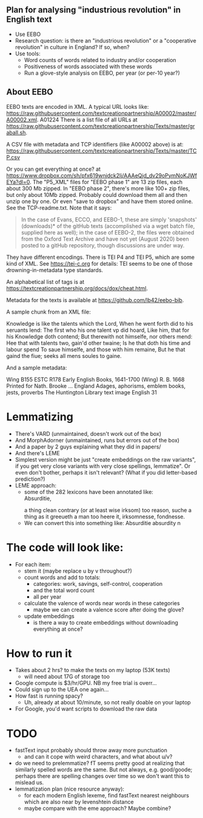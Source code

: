 
## Plan for analysing "industrious revolution" in English text

* Use EEBO
* Research question: is there an "industrious revolution" or a "cooperative revolution"
  in culture in England? If so, when?
* Use tools:
  - Word counts of words related to industry and/or cooperation
  - Positiveness of words associated with these words
  - Run a glove-style analysis on EEBO, per year (or per-10 year?)


## About EEBO

EEBO texts are encoded in XML. A typical URL looks like:
https://raw.githubusercontent.com/textcreationpartnership/A00002/master/A00002.xml.
A01224
There is a list file of all URLs at
https://raw.githubusercontent.com/textcreationpartnership/Texts/master/graball.sh.

A CSV file with metadata and TCP identifiers (like A00002 above) is at:
https://raw.githubusercontent.com/textcreationpartnership/Texts/master/TCP.csv

Or you can get everything at once? at
https://www.dropbox.com/sh/pfx619wnjdck2lj/AAAeQjd_dv29oPymNoKJWfEYa?dl=0.
The "P5_XML" files for "EEBO phase 1" are 13 zip files, each about 300 Mb zipped.
In "EEBO phase 2", there's more like 100+ zip files, but only about 10Mb zipped.
Probably could download them all and then unzip one by one. Or even
"save to dropbox" and have them stored online. See the TCP-readme.txt. Note that
it says:

> In the case of Evans, ECCO, and EEBO-1, these are simply 'snapshots' (downloads)* 
> of the gitHub texts (accomplished via a wget batch file, supplied
> here as well); in the case of EEBO-2, the files were obtained from the 
> Oxford Text Archive and have not yet (August 2020) been posted to a gitHub 
> repository, though discussions are under way.


They have different encodings. There is TEI P4 and TEI P5, which are some kind of XML.
See https://tei-c.org for details: TEI seems to be one of those drowning-in-metadata
type standards.

An alphabetical list of tags is at https://textcreationpartnership.org/docs/dox/cheat.html.

Metadata for the texts is available at https://github.com/lb42/eebo-bib.

A sample chunk from an XML file:

<hi>Knowledge</hi> is like the talents which the <hi>Lord,</hi>
</l>
<l>When he went forth did to his seruants lend:</l>
<l>The first who his one talent vp did hoard,</l>
<l>Like him, that for his <hi>Knowledge</hi> doth contend;</l>
<l>But therewith not himselfe, nor others mend:</l>
<l>Hee that with talents two, gain'd other twaine;</l>
<l>Is he that doth his time and labour spend</l>
<l>To saue himselfe, and those with him remaine,</l>
<l>But he that gaind the fiue; seeks all mens soules to gaine.</l>

                    
And a sample metadata:

<bibl n="tcp2:A27147" ref="proquest:2248535329" xml:id="eebo:7571302" facs="eeboIs:40093" type="Book" xml:lang="eng">
<idno type="STC">Wing B155</idno>
<idno type="STC">ESTC R178</idno>
<series>Early English Books, 1641-1700 (Wing)</series>
<title>Adagia Scotica, or, A collection of Scotch proverbs and proverbial phrases collected by R.B. ...</title>
<author>R. B.</author>
<pubDate>1668</pubDate>
<publisher>Printed for Nath. Brooke ...</publisher>
<pubPlace>England</pubPlace>
<note type="keywords">Adages, aphorisms, emblem books, jests, proverbs</note>
<note type="sourceLibrary">The Huntington Library</note>
<note type="transcriptType">text image</note>
<note type="langNote">English</note>
<measure type="pp">31</measure>
</bibl>

# Lemmatizing

* There's VARD (unmaintained, doesn't work out of the box)
* And MorphAdorner (unmaintained, runs but errors out of the box)
* And a paper by 2 guys explaining what they did in papers/
* And there's LEME
* Simplest version might be just "create embeddings on the raw
  variants", if you get very close variants with very close
  spellings, lemmatize". Or even don't bother, perhaps it isn't
  relevant? (What if you did letter-based prediction?)
* LEME approach:
  - some of the 282 lexicons have been annotated like:
  <wordentry type="h"><form lang="en" lexeme="absurdity(n)">Absurditie,</form> 
  <xpln lang="en">a thing clean contrary (or at least wise irksom)
  too reason, suche a thing as it greeueth a man too heere it,
  irksomnesse, fondnesse.</xpln></wordentry>
  - We can convert this into something like: Absurditie  absurdity n

# The code will look like:

* For each item:
  - stem it (maybe replace u by v throughout?)
  - count words and add to totals: 
    - categories: work, savings, self-control, cooperation
    - and the total word count
    - all per year
  - calculate the valence of words near words in these categories
    - maybe we can create a valence score after doing the glove?
  - update embeddings
    - is there a way to create embeddings without downloading everything at once?

# How to run it

* Takes about 2 hrs? to make the texts on my laptop (53K texts)
  - will need about 17G of storage too
* Google compute is $3/hr/GPU. NB my free trial is overr...
* Could sign up to the UEA one again...
* How fast is running spacy?
  - Uh, already at about 10/minute, so not really doable on your laptop
* For Google, you'd want scripts to download the raw data

# TODO
* fastText input probably should throw away more punctuation
  - and can it cope with weird characters, and what about u/v?
* do we need to prelemmatize? fT seems pretty good at realizing
  that similarly spelled words are the same. But not always, e.g.
  good/goode; perhaps there are spelling changes over time so
  we don't want this to mislead us.
* lemmatization plan (nice resource anyway):
  - for each modern English lexeme, find fastText
  nearest neighbours which are also near by levenshtein distance
  - maybe compare with the eme approach? Maybe combine?